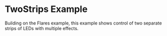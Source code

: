 TwoStrips Example
=================

Building on the Flares example, this example shows control of two separate strips of LEDs with multiple effects.

